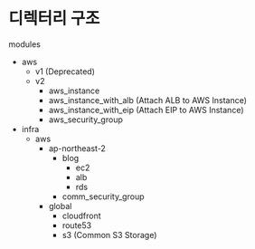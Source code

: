 # 디렉터리 구조
modules
- aws
    - v1 (Deprecated)
    - v2
        - aws_instance 
        - aws_instance_with_alb (Attach ALB to AWS Instance)
        - aws_instance_with_eip (Attach EIP to AWS Instance)
        - aws_security_group
- infra
    - aws
        - ap-northeast-2
            - blog
                - ec2
                - alb
                - rds
            - comm_security_group
        - global
            - cloudfront
            - route53
            - s3 (Common S3 Storage)

